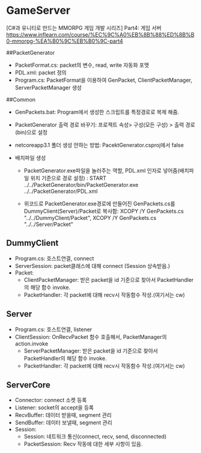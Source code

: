 # GameServer
[C#과 유니티로 만드는 MMORPG 게임 개발 시리즈] Part4: 게임 서버
https://www.inflearn.com/course/%EC%9C%A0%EB%8B%88%ED%8B%B0-mmorpg-%EA%B0%9C%EB%B0%9C-part4

##PacketGenerator
- PacketFormat.cs:  packet의 변수, read, write 자동화 포맷
- PDL.xml: packet 정의
- Program.cs: PacketFormat을 이용하여 GenPacket, ClientPacketManager, ServerPacketManager 생성

##Common
- GenPackets.bat: Program에서 생성한 스크립트를 특정경로로 복제 해줌. 

 - PacketGenerator 출력 경로 바꾸기: 프로젝트 속성> 구성(모든 구성) > 출력 경로(bin\)으로 설정
 - netcoreapp3.1 폴더 생성 안하는 방법: PacektGenerator.csproj에서 <AppendTargetFrameworkToOutputPath>false</AppendTargetFrameworkToOutputPath>
 - 배치파일 생성
    - PacketGenerator.exe파일을 눌러주는 역할, PDL.xml 인자로 넣어줌(배치파일 위치 기준으로 경로 설정) : START ../../PacketGenerator/bin/PacketGenerator.exe  ../../PacketGenerator/PDL.xml
    
    - 위코드로 PacketGenerator.exe경로에 만들어진 GenPackets.cs를 DummyClient(Server)/Packet로 복사함: XCOPY /Y GenPackets.cs "../../DummyClient/Packet", XCOPY /Y GenPackets.cs "../../Server/Packet"

## DummyClient
- Program.cs:  호스트연결, connect
- ServerSession: packet클래스에 대해 connect (Session 상속받음.)
- Packet:
    - ClientPacketManager: 받은 packet을 id 기준으로 찾아서 PacketHandler의 해당 함수 invoke.
    - PacketHandler: 각 packet에 대해 recv시 작동함수 작성.(여기서는 cw)


## Server
- Program.cs:  호스트연결, listener
- ClientSession: OnRecvPacket 함수 호출해서, PacketManager의 action.invoke
    - ServerPacketManager: 받은 packet을 id 기준으로 찾아서 PacketHandler의 해당 함수 invoke.
    - PacketHandler: 각 packet에 대해 recv시 작동함수 작성.(여기서는 cw)

## ServerCore
- Connector: connect 소켓 등록
- Listener: socket의 accept을 등록
- RecvBuffer:  데이터 받을때, segment 관리
- SendBuffer: 데이터 보낼때, segment 관리
- Session: 
    - Session: 네트워크 통신(connect, recv, send, disconnected) 
    - PacketSession: Recv 작동에 대한 세부 사항이 있음.
